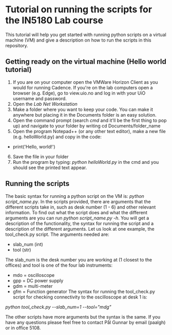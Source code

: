 # Tutorial on running the scripts for the IN5180 Lab course

This tutorial will help you get started with running python scripts on a virtual machine (VM) and give a description on how to run the scripts in this repository. 

## Getting ready on the virtual machine (Hello world tutorial)

1. If you are on your computer open the VMWare Horizon Client as you would for running Cadence. If you're on the lab computers open a browser (e.g. Edge), go to view.uio.no and log in with your UiO username and password. 
2. Open the *Lab Net Workstation*
3. Make a folder where you want to keep your code. You can make it anywhere but placing it in the Documents folder is an easy solution. 
4. Open the command prompt (search *cmd* and it'll be the first thing to pop up) and navigate to your folder by writing cd Documents/folder_name
5. Open the program Notepad++ (or any other text editor), make a new file (e.g. helloWorld.py) and copy in the code:
* print('Hello, world!')
6. Save the file in your folder
7. Run the program by typing: *python helloWorld.py* in the cmd and you should see the printed text appear.

## Running the scripts

The basic syntax for running a python script on the VM is: *python script_name.py*. In the scripts provided, there are arguments that the different scripts take in, such as desk number (1 - 6) and other relevant information. To find out what the script does and what the different arguments are you can run *python script_name.py -h*. You will get a description of the functionality, the syntax for running the script and a description of the different arguments. Let us look at one example, the tool_check.py script. The arguments needed are:
* slab_num (int)
* tool (str)
  
The slab_num is the desk number you are working at (1 closest to the offices) and tool is one of the four lab instruments:

* mdo = oscilloscope
* gpp = DC power supply
* gdm = multi-meter
* gfm = Function generator
The syntax for running the tool_check.py script for checking connectivity to the oscilloscope at desk 1 is:

*python tool_check.py --slab_num=1 --tool="mdg"*

The other scripts have more arguments but the syntax is the same. If you have any questions please feel free to contact Pål Gunnar by email (paalgh) or in office 5108.
